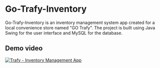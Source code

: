 # Go-Trafy-Inventory
Go-Trafy-Inventory is an inventory management system app created for a local convenience store named "GO Trafy". The project is built using Java Swing for the user interface and MySQL for the database.

## Demo video
[![Trafy - Inventory Management App](https://youtu.be/IxR1jZhJlJI)](https://youtu.be/IxR1jZhJlJI "Trafy - Inventory Management App")
